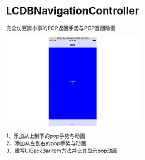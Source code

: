 # LCDBNavigationController
完全仿豆瓣小事的POP返回手势与POP返回动画  

![](https://raw.githubusercontent.com/MagLiC/LCDBNavigationController/master/Navgif.gif)  

1、添加从上到下的pop手势与动画  
2、添加从左到右的pop手势与动画  
3、重写UIBackBarItem方法并让其显示pop动画